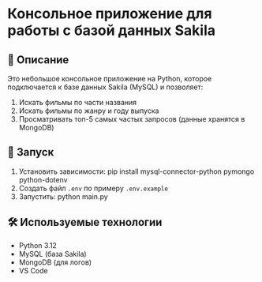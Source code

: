 # Консольное приложение для работы с базой данных Sakila

## 📌 Описание

Это небольшое консольное приложение на Python, которое подключается к базе данных Sakila (MySQL) и позволяет:

1. Искать фильмы по части названия
2. Искать фильмы по жанру и году выпуска
3. Просматривать топ-5 самых частых запросов (данные хранятся в MongoDB)

## 🚀 Запуск

1. Установить зависимости: 
pip install mysql-connector-python pymongo python-dotenv
2. Создать файл `.env` по примеру `.env.example`
3. Запустить:
python main.py

## 🛠️ Используемые технологии

- Python 3.12
- MySQL (база Sakila)
- MongoDB (для логов)
- VS Code
